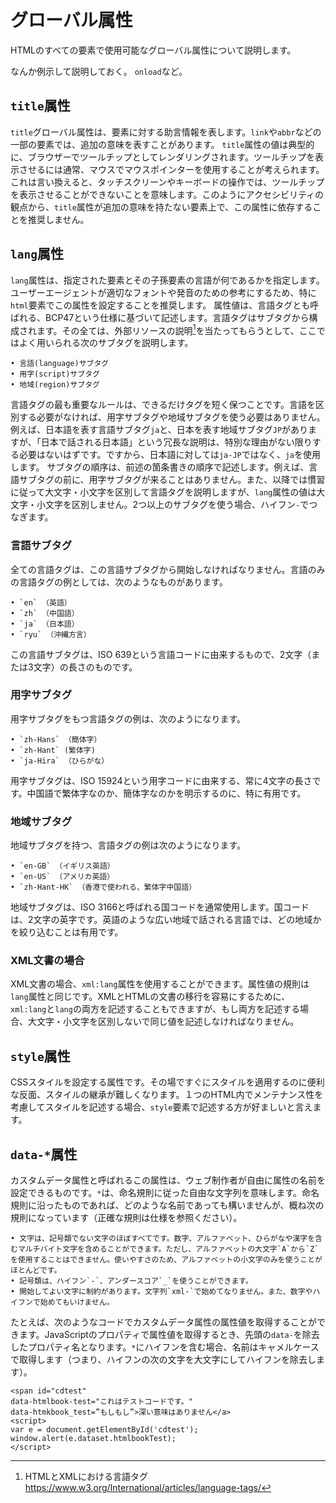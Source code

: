 # グローバル属性
HTMLのすべての要素で使用可能なグローバル属性について説明します。
<!-- LSからのコピー -->
<!---属性の評価とか->
`accesskey`
有名ではあるが、使いどころに難あり（？）

autocapitalize
かなりマニアックそう

contenteditable

draggable
hidden
inputmode
is
itemid
itemprop
itemref
itemscope
itemtype

nonce
spellcheck

## `class`属性
CSSクラスセレクター`.`
DOMメソッド`document.getElementsByClassName`

値は空白区切りのリストです。


## `id`属性
文書内において唯一な識別子（ID）を設定します。1つの文書内で同じid値を設定してはいけません。

古いHTMLでは設定できるIDの文字列に制限がありましたが、現在のHTMLにそのような制限はありません。

URLのフラグメント。
CSS IDセレクター'#'に対応するものであり、`document.getElementById`メソッドに対応します。


## `tabindex` 属性
この属性は、要素が入力フォーカスを持てる場合に、キーボードの逐次ナビゲーション（通常は<kbd>Tab</kbd>キー）に加わるかどうか、加わるとすればどの順番かを指定します。

## `translate`属性?
## `dir`属性

## イベントハンドラーコンテンツ属性<!--（まず列挙する必要はないかと。するなら付録）-->
なんか例示して説明しておく。
`onload`など。


## `title`属性
`title`グローバル属性は、要素に対する助言情報を表します。`link`や`abbr`などの一部の要素では、追加の意味を表すことがあります。
`title`属性の値は典型的に、ブラウザーでツールチップとしてレンダリングされます。ツールチップを表示させるには通常、マウスでマウスポインターを使用することが考えられます。これは言い換えると、タッチスクリーンやキーボードの操作では、ツールチップを表示させることができないことを意味します。このようにアクセシビリティの観点から、`title`属性が追加の意味を持たない要素上で、この属性に依存することを推奨しません。

## `lang`属性
`lang`属性は、指定された要素とその子孫要素の言語が何であるかを指定します。ユーザーエージェントが適切なフォントや発音のための参考にするため、特に`html`要素でこの属性を設定することを推奨します。
属性値は、言語タグとも呼ばれる、BCP47という仕様に基づいて記述します。言語タグはサブタグから構成されます。その全ては、外部リソースの説明[^1]を当たってもらうとして、ここではよく用いられる次のサブタグを説明します。

    • 言語(language)サブタグ
    • 用字(script)サブタグ
    • 地域(region)サブタグ


言語タグの最も重要なルールは、できるだけタグを短く保つことです。言語を区別する必要がなければ、用字サブタグや地域サブタグを使う必要はありません。例えば、日本語を表す言語サブタグ`ja`と、日本を表す地域サブタグ`JP`がありますが、「日本で話される日本語」という冗長な説明は、特別な理由がない限りする必要はないはずです。ですから、日本語に対しては`ja-JP`ではなく、`ja`を使用します。
サブタグの順序は、前述の箇条書きの順序で記述します。例えば、言語サブタグの前に、用字サブタグが来ることはありません。また、以降では慣習に従って大文字・小文字を区別して言語タグを説明しますが、`lang`属性の値は大文字・小文字を区別しません。2つ以上のサブタグを使う場合、ハイフン`-`でつなぎます。

### 言語サブタグ
全ての言語タグは、この言語サブタグから開始しなければなりません。言語のみの言語タグの例としては、次のようなものがあります。

    • `en` （英語）
    • `zh` （中国語）
    • `ja` （日本語）
    • `ryu` （沖縄方言）

この言語サブタグは、ISO 639という言語コードに由来するもので、2文字（または3文字）の長さのものです。

### 用字サブタグ
用字サブタグをもつ言語タグの例は、次のようになります。

    • `zh-Hans` （簡体字）
    • `zh-Hant` (繁体字)
    • `ja-Hira` （ひらがな）

用字サブタグは、ISO 15924という用字コードに由来する、常に4文字の長さです。中国語で繁体字なのか、簡体字なのかを明示するのに、特に有用です。

### 地域サブタグ
地域サブタグを持つ、言語タグの例は次のようになります。

    • `en-GB` （イギリス英語）
    • `en-US` （アメリカ英語）
    • `zh-Hant-HK` （香港で使われる、繁体字中国語）

地域サブタグは、ISO 3166と呼ばれる国コードを通常使用します。国コードは、2文字の英字です。英語のような広い地域で話される言語では、どの地域かを絞り込むことは有用です。

### XML文書の場合
XML文書の場合、`xml:lang`属性を使用することができます。属性値の規則は`lang`属性と同じです。XMLとHTMLの文書の移行を容易にするために、`xml:lang`と`lang`の両方を記述することもできますが、もし両方を記述する場合、大文字・小文字を区別しないで同じ値を記述しなければなりません。

[^1]: HTMLとXMLにおける言語タグ https://www.w3.org/International/articles/language-tags/

## `style`属性
CSSスタイルを設定する属性です。その場ですぐにスタイルを適用するのに便利な反面、スタイルの継承が難しくなります。１つのHTML内でメンテナンス性を考慮してスタイルを記述する場合、`style`要素で記述する方が好ましいと言えます。

## `data-*`属性
カスタムデータ属性と呼ばれるこの属性は、ウェブ制作者が自由に属性の名前を設定できるものです。`*`は、命名規則に従った自由な文字列を意味します。命名規則に沿ったものであれば、どのような名前であっても構いませんが、概ね次の規則になっています（正確な規則は仕様を参照ください）。

    • 文字は、記号類でない文字のほぼすべてです。数字、アルファベット、ひらがなや漢字を含むマルチバイト文字を含めることができます。ただし、アルファベットの大文字`A`から`Z`を使用することはできません。使いやすさのため、アルファベットの小文字のみを使うことがほとんどです。
    • 記号類は、ハイフン`-`、アンダースコア`_`を使うことができます。
    • 開始してよい文字に制約があります。文字列`xml-`で始めてなりません。また、数字やハイフンで始めてもいけません。

たとえば、次のようなコードでカスタムデータ属性の属性値を取得することができます。JavaScriptのプロパティで属性値を取得するとき、先頭の`data-`を除去したプロパティ名となります。`*`にハイフンを含む場合、名前はキャメルケースで取得します（つまり、ハイフンの次の文字を大文字にしてハイフンを除去します）。

```
<span id="cdtest" 
data-htmlbook-test="これはテストコードです。"
data-htmkbook_test=”もしもし”>深い意味はありません</a>
<script>
var e = document.getElementById('cdtest');
window.alert(e.dataset.htmlbookTest);
</script>
```

